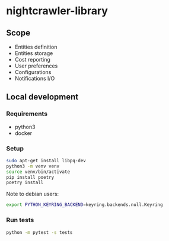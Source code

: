 # nightcrawler-library

## Scope

- Entities definition
- Entities storage
- Cost reporting
- User preferences
- Configurations
- Notifications I/O

## Local development

### Requirements

- python3
- docker

### Setup

```sh
sudo apt-get install libpq-dev
python3 -m venv venv
source venv/bin/activate
pip install poetry
poetry install
```

Note to debian users:

```sh
export PYTHON_KEYRING_BACKEND=keyring.backends.null.Keyring
```

### Run tests

```sh
python -m pytest -s tests
```

